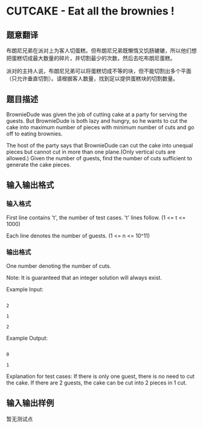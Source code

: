 # CUTCAKE - Eat all the brownies !

## 题意翻译

布朗尼兄弟在派对上为客人切蛋糕。但布朗尼兄弟既懒惰又饥肠辘辘，所以他们想把蛋糕切成最大数量的碎片，并切割最少的次数，然后去吃布朗尼蛋糕。

派对的主持人说，布朗尼兄弟可以将蛋糕切成不等的块，但不能切割出多个平面（只允许垂直切割）。请根据客人数量，找到足以提供蛋糕块的切割数量。

## 题目描述

BrownieDude was given the job of cutting cake at a party for serving the guests. But BrownieDude is both lazy and hungry, so he wants to cut the cake into maximum number of pieces with minimum number of cuts and go off to eating brownies.

The host of the party says that BrownieDude can cut the cake into unequal pieces but cannot cut in more than one plane.(Only vertical cuts are allowed.) Given the number of guests, find the number of cuts sufficient to generate the cake pieces.

## 输入输出格式

### 输入格式

First line contains 't', the number of test cases. 't' lines follow. (1 <= t <= 1000)

Each line denotes the number of guests. (1 <= n <= 10^11)

### 输出格式

One number denoting the number of cuts.

Note: It is guaranteed that an integer solution will always exist.

Example Input:

```

2

1

2

```

Example Output:

```

0

1

```

Explanation for test cases: If there is only one guest, there is no need to cut the cake. If there are 2 guests, the cake can be cut into 2 pieces in 1 cut.

## 输入输出样例

暂无测试点

